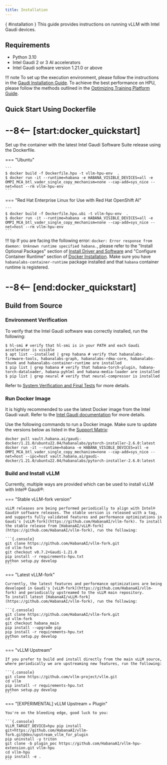 ```yaml
---
title: Installation
---
```

[](){ #installation }
This guide provides instructions on running vLLM with Intel Gaudi devices.

## Requirements

- Python 3.10
- Intel Gaudi 2 or 3 AI accelerators
- Intel Gaudi software version 1.21.0 or above

!!! note
    To set up the execution environment, please follow the instructions in the [Gaudi Installation Guide](https://docs.habana.ai/en/latest/Installation_Guide/index.html).
    To achieve the best performance on HPU, please follow the methods outlined in the
    [Optimizing Training Platform Guide](https://docs.habana.ai/en/latest/PyTorch/Model_Optimization_PyTorch/Optimization_in_Training_Platform.html).

## Quick Start Using Dockerfile
# --8<-- [start:docker_quickstart]
Set up the container with the latest Intel Gaudi Software Suite release using the Dockerfile.

=== "Ubuntu"

    ```
    $ docker build -f Dockerfile.hpu -t vllm-hpu-env  .
    $ docker run -it --runtime=habana -e HABANA_VISIBLE_DEVICES=all -e OMPI_MCA_btl_vader_single_copy_mechanism=none --cap-add=sys_nice --net=host --rm vllm-hpu-env
    ```

=== "Red Hat Enterprise Linux for Use with Red Hat OpenShift AI"

    ```
    $ docker build -f Dockerfile.hpu.ubi -t vllm-hpu-env  .
    $ docker run -it --runtime=habana -e HABANA_VISIBLE_DEVICES=all -e OMPI_MCA_btl_vader_single_copy_mechanism=none --cap-add=sys_nice --net=host --rm vllm-hpu-env
    ```

!!! tip
    If you are facing the following error: `docker: Error response from daemon: Unknown runtime specified habana.`, please refer to the "Install Optional Packages" section
    of [Install Driver and Software](https://docs.habana.ai/en/latest/Installation_Guide/Driver_Installation.html#install-driver-and-software) and "Configure Container
    Runtime" section of [Docker Installation](https://docs.habana.ai/en/latest/Installation_Guide/Installation_Methods/Docker_Installation.html#configure-container-runtime).
    Make sure you have ``habanalabs-container-runtime`` package installed and that ``habana`` container runtime is registered.
# --8<-- [end:docker_quickstart]

## Build from Source

### Environment Verification
To verify that the Intel Gaudi software was correctly installed, run the following:

    $ hl-smi # verify that hl-smi is in your PATH and each Gaudi accelerator is visible
    $ apt list --installed | grep habana # verify that habanalabs-firmware-tools, habanalabs-graph, habanalabs-rdma-core, habanalabs-thunk and habanalabs-container-runtime are installed
    $ pip list | grep habana # verify that habana-torch-plugin, habana-torch-dataloader, habana-pyhlml and habana-media-loader are installed
    $ pip list | grep neural # verify that neural-compressor is installed

Refer to [System Verification and Final Tests](https://docs.habana.ai/en/latest/Installation_Guide/System_Verification_and_Final_Tests.html) for more details.

### Run Docker Image

It is highly recommended to use the latest Docker image from the Intel Gaudi vault.
Refer to the [Intel Gaudi documentation](https://docs.habana.ai/en/latest/Installation_Guide/Bare_Metal_Fresh_OS.html#pull-prebuilt-containers) for more details.

Use the following commands to run a Docker image. Make sure to update the versions below as listed in the [Support Matrix](https://docs.habana.ai/en/latest/Support_Matrix/Support_Matrix.html):

    docker pull vault.habana.ai/gaudi-docker/1.21.0/ubuntu22.04/habanalabs/pytorch-installer-2.6.0:latest
    docker run -it --runtime=habana -e HABANA_VISIBLE_DEVICES=all -e OMPI_MCA_btl_vader_single_copy_mechanism=none --cap-add=sys_nice --net=host --ipc=host vault.habana.ai/gaudi-docker/1.21.0/ubuntu22.04/habanalabs/pytorch-installer-2.6.0:latest

### Build and Install vLLM

Currently, multiple ways are provided which can be used to install vLLM with Intel® Gaudi®:

=== "Stable vLLM-fork version"

    vLLM releases are being performed periodically to align with Intel® Gaudi® software releases. The stable version is released with a tag, and supports fully validated features and performance optimizations in Gaudi's [vLLM-fork](https://github.com/HabanaAI/vllm-fork). To install the stable release from [HabanaAI/vLLM-fork](https://github.com/HabanaAI/vllm-fork), run the following:

    ```{.console}
    git clone https://github.com/HabanaAI/vllm-fork.git
    cd vllm-fork
    git checkout v0.7.2+Gaudi-1.21.0
    pip install -r requirements-hpu.txt
    python setup.py develop
    ```

=== "Latest vLLM-fork"

    Currently, the latest features and performance optimizations are being developed in Gaudi's [vLLM-fork](https://github.com/HabanaAI/vllm-fork) and periodically upstreamed to the vLLM main repository.
    To install latest [HabanaAI/vLLM-fork](https://github.com/HabanaAI/vllm-fork), run the following:

    ```{.console}
    git clone https://github.com/HabanaAI/vllm-fork.git
    cd vllm-fork
    git checkout habana_main
    pip install --upgrade pip
    pip install -r requirements-hpu.txt
    python setup.py develop
    ```

=== "vLLM Upstream"

    If you prefer to build and install directly from the main vLLM source, where periodically we are upstreaming new features, run the following:

    ```{.console}
    git clone https://github.com/vllm-project/vllm.git
    cd vllm
    pip install -r requirements-hpu.txt
    python setup.py develop
    ```

=== "[EXPERIMENTAL] vLLM Upstream + Plugin"

    You're on the bleeding edge, good luck to you:

    ```{.console}
    VLLM_TARGET_DEVICE=hpu pip install git+https://github.com/HabanaAI/vllm-fork.git@dev/upstream_vllm_for_plugin
    pip uninstall -y triton
    git clone -b plugin_poc https://github.com/HabanaAI/vllm-hpu-extension.git vllm-hpu
    cd vllm-hpu
    pip install -e .
    ```
